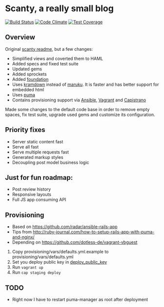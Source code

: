 # Scanty, a really small blog

[![Build Status](https://snap-ci.com/chischaschos/scanty/branch/master/build_image)](https://snap-ci.com/chischaschos/scanty/branch/master)
[![Code Climate](https://codeclimate.com/github/chischaschos/scanty/badges/gpa.svg)](https://codeclimate.com/github/chischaschos/scanty)
[![Test Coverage](https://codeclimate.com/github/chischaschos/scanty/badges/coverage.svg)](https://codeclimate.com/github/chischaschos/scanty/coverage)

## Overview

Original [scanty
readme](https://github.com/chischaschos/scanty/blob/master/README.rdoc), but a
few changes:

- Simplified views and coverted them to HAML
- Added specs and fixed test suite
- Updated gems
- Added sprockets
- Added [foundation](http://foundation.zurb.com/)
- Uses [kramdown](https://github.com/gettalong/kramdown) instead of
[maruku](https://github.com/bhollis/maruku/). It is faster and has
better support for embedded html
- Uses [puma](https://github.com/puma/puma)
- Contains provisioning support via [Ansible](http://www.ansible.com/home),
[Vagrant](http://www.vagrantup.com/) and [Capistrano](http://capistranorb.com/)

Made some changes to the default code base in
order to remove empty spaces, fix test suite, upgrade used gems and
customize its configuration.

## Priority fixes

- Server static content fast
- Serve all fast
- Serve multiple requests fast
- Generated markup styles
- Decoupling post model business logic

## Just for fun roadmap:

- Post review history
- Responsive layouts
- Full JS app consuming API

## Provisioning

- Based on https://github.com/radar/ansible-rails-app
- Tips from http://ruby-journal.com/how-to-setup-rails-app-with-puma-and-nginx/
- Depending on https://github.com/dotless-de/vagrant-vbguest

1. Copy provisioning/vars/defaults.yml.example to provisioning/vars/defaults.yml
2. Set you deploy public key in [deploy_public_key](provisioning/vars/defaults.yml)
3. Run ```vagrant up```
4. Run ```cap staging deploy```


## TODO
- Right now I have to restart puma-manager as root after deployment

